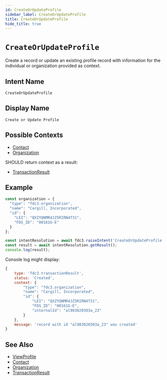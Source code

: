 ```yaml
---
id: CreateOrUpdateProfile
sidebar_label: CreateOrUpdateProfile
title: CreateOrUpdateProfile
hide_title: true
---
```

# `CreateOrUpdateProfile`

Create a record or update an existing profile record with information for the individual or organization provided as context.

## Intent Name

`CreateOrUpdateProfile`

## Display Name

`Create or Update Profile`

## Possible Contexts

- [Contact](../../context/ref/Contact)
- [Organization](../../context/ref/Organization)

SHOULD return context as a result:

- [TransactionResult](../../context/ref/TransactionResult)

## Example

```js
const organization = {
  "type": "fdc3.organization",
  "name": "Cargill, Incorporated",
  "id": {
    "LEI": "QXZYQNMR4JZ5RIRN4T31",
    "FDS_ID": "00161G-E"
  }
};

const intentResolution = await fdc3.raiseIntent('CreateOrUpdateProfile', organization);
const result = await intentResolution.getResult();
console.log(result);
```

Console log might display:

```js
{
    type: 'fdc3.transactionResult',
    status: 'Created',
    context: {
        "type": "fdc3.organization",
        "name": "Cargill, Incorporated",
        "id": {
            "LEI": "QXZYQNMR4JZ5RIRN4T31",
            "FDS_ID": "00161G-E",
            "internalId": "al983020303a_23"
        }
    },
    message: 'record with id "al983020303a_23" was created'
}
```

## See Also

- [ViewProfile](../../intents/ref/ViewProfile)
- [Contact](../../context/ref/Contact)
- [Organization](../../context/ref/Organisation)
- [TransactionResult](../../context/ref/TransactionResult)
